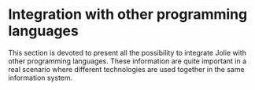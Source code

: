 # Integration with other programming languages

This section is devoted to present all the possibility to integrate Jolie with other programming languages. These information are quite important in a real scenario where different technologies are used together in the same information system.

